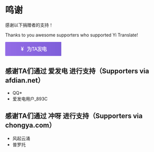 # 鸣谢

感谢以下捐赠者的支持！

Thanks to you awesome supporters who supported Yi Translate!

<a href=https://afdian.net/@lyldev/plan >

<img src="other\images\afdian.png" width="180" height="45" alt="发电支持一下">
</a>

## 感谢TA们通过 爱发电 进行支持（Supporters via afdian.net）

- QQ*
- 爱发电用户_893C

## 感谢TA们通过 冲呀 进行支持（Supporters via chongya.com）

- 风起云涌
- 普罗托